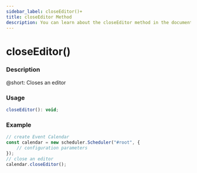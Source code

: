 ```yaml
---
sidebar_label: closeEditor()+
title: closeEditor Method
description: You can learn about the closeEditor method in the documentation of the DHTMLX JavaScript Event Calendar library. Browse developer guides and API reference, try out code examples and live demos, and download a free 30-day evaluation version of DHTMLX Event Calendar.
---
```


# closeEditor()

### Description

@short: Closes an editor

### Usage

~~~jsx {}
closeEditor(): void;
~~~

### Example

~~~jsx {6}
// create Event Calendar
const calendar = new scheduler.Scheduler("#root", {
	// configuration parameters
});
// close an editor
calendar.closeEditor();
~~~
